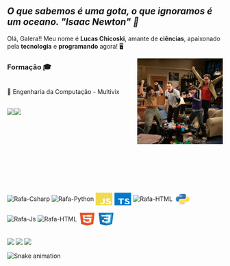<h2><i>O que sabemos é uma gota, o que ignoramos é um oceano.  "Isaac Newton" 🔭</i></h2>
<p>Olá, Galera!! Meu nome é <b>Lucas Chicoski</b>, amante de <b>ciências</b>, apaixonado pela <b>tecnologia</b> e <b>programando</b> agora! 🖥️ <p>
<img  align="right" height="200px" border-radius="100px" src="tbbt.jfif">
<h3>Formação 🎓</h3>
<br/>
🤖 Engenharia da Computação - Multivix

 ##
 
 
<div style='display: flex' >
 <img height="180em"  src="https://github-readme-stats.vercel.app/api?username=lucasChicoski&show_icons=true&theme=dracula&include_all_commits=true&count_private=true&locale=pt-br"/>
<img height="180em"  src="https://github-readme-stats.vercel.app/api/top-langs/?username=lucasChicoski&layout=compact&langs_count=12&theme=dracula"/>
</div>

<div style="display: inline_block"><br>
  <img align="center" alt="Rafa-Csharp" height="30" width="40" src="https://cdn.jsdelivr.net/gh/devicons/devicon/icons/c/c-original.svg">
  <img align="center" alt="Rafa-Python" height="30" width="40" src="https://cdn.jsdelivr.net/gh/devicons/devicon/icons/java/java-original-wordmark.svg">
  <img align="center" alt="Rafa-Js" height="30" width="40" src="https://raw.githubusercontent.com/devicons/devicon/master/icons/javascript/javascript-plain.svg">
  <img align="center" alt="Rafa-Ts" height="30" width="40" src="https://raw.githubusercontent.com/devicons/devicon/master/icons/typescript/typescript-plain.svg">
  <img align="center" alt="Rafa-HTML" height="30" width="40" src="https://cdn.jsdelivr.net/gh/devicons/devicon/icons/dart/dart-original.svg">
  <img align="center" alt="Rafa-Python" height="30" width="40" src="https://raw.githubusercontent.com/devicons/devicon/master/icons/python/python-original.svg">
</div>
<div style="display: inline_block"><br>
  <img align="center" alt="Rafa-Js" height="30" width="40" src="https://cdn.jsdelivr.net/gh/devicons/devicon/icons/vuejs/vuejs-original.svg">
  <img align="center" alt="Rafa-HTML" height="30" width="40" src="https://cdn.jsdelivr.net/gh/devicons/devicon/icons/flutter/flutter-original.svg">
  <img align="center" alt="Rafa-HTML" height="30" width="40" src="https://raw.githubusercontent.com/devicons/devicon/master/icons/html5/html5-original.svg">
  <img align="center" alt="Rafa-CSS" height="30" width="40" src="https://raw.githubusercontent.com/devicons/devicon/master/icons/css3/css3-original.svg">
</div>

##

<div> 


 
 <a href="https://discord.gg/wagxzStdcR" target="_blank"><img src="https://img.shields.io/badge/Discord-7289DA?style=for-the-badge&logo=discord&logoColor=white" target="_blank"></a> 
  <a href = "mailto:lucas.chicoski9@gmail.com"><img src="https://img.shields.io/badge/-Gmail-%23333?style=for-the-badge&logo=gmail&logoColor=white" target="_blank"></a>
  <a href="https://www.linkedin.com/in/lucas-chicoski-b13315a9" target="_blank"><img src="https://img.shields.io/badge/-LinkedIn-%230077B5?style=for-the-badge&logo=linkedin&logoColor=white" target="_blank"></a> 
 
  ![Snake animation](https://github.com/lucasChicoski/lucasChicoski/blob/output/github-contribution-grid-snake.svg)
 
</div>
